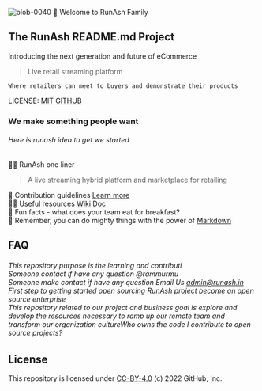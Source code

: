 ![blob-0040](https://user-images.githubusercontent.com/61916324/132724592-e5bef25e-36d9-4da8-bbc6-84a24183c8e2.png)
👋 Welcome to RunAsh Family <h1p>

## The RunAsh README.md Project
Introducing the next generation and future of eCommerce 

>Live retail streaming platform 
>
  ``Where retailers can meet to buyers and demonstrate their products``

LICENSE: [MIT](url) [GITHUB](url)  
  
### We make something people want ###
 ###### Here is runash idea to get we started ######
  
 🙋‍♀️ RunAsh one liner<br>
> A live streaming hybrid platform and marketplace for retailing 
  
 🌈 Contribution guidelines  [Learn more ](url)<br>
 👩‍💻 Useful resources [Wiki Doc](url) <br>
 🍿 Fun facts - what does your team eat for breakfast?<br>
 🧙 Remember, you can do mighty things with the power of [Markdown](https://docs.github.com/github/writing-on-github/getting-started-with-writing-and-formatting-on-github/basic-writing-and-formatting-syntax)

## FAQ

###### This repository purpose is the learning and contributi<br>Someone contact if have any question @rammurmu<br>Someone make contact if have any question Email Us admin@runash.in <br>First step to getting started open sourcing RunAsh project become an open source enterprise<br>This repository related to our project and business goal is explore and develop the resources necessary to ramp up our remote team and transform our organization cultureWho owns the code I contribute to open source projects? ######
## License
  This repository is licensed under [CC-BY-4.0](../LICENSE) (c) 2022 GitHub, Inc.
